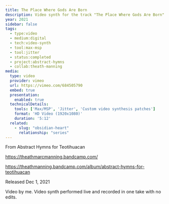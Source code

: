 ```yaml
---
title: The Place Where Gods Are Born
description: Video synth for the track "The Place Where Gods Are Born" by THEATH and Marc Manning.
year: 2021
sidebar: false
tags:
  - type:video
  - medium:digital
  - tech:video-synth
  - tool:max-msp
  - tool:jitter
  - status:completed
  - project:abstract-hymns
  - collab:theath-manning
media:
  type: video
  provider: vimeo
  url: https://vimeo.com/684505790
  embed: true
  presentation:
    enabled: true
  technicalDetails:
    tools: ['Max/MSP', 'Jitter', 'Custom video synthesis patches']
    format: 'HD Video (1920x1080)'
    duration: '5:12'
  related:
    - slug: "obsidian-heart"
      relationship: "series"
---
```


<ClientOnly>
  <WorkbookViewer />
</ClientOnly>

From Abstract Hymns for Teotihuacan

https://theathmarcmanning.bandcamp.com/

https://theathmanning.bandcamp.com/album/abstract-hymns-for-teotihuacan

Released Dec 1, 2021

Video by me. Video synth performed live and recorded in one take with no edits.

<script setup>
import WorkbookViewer from '../.vitepress/theme/components/workbook/WorkbookViewer.vue';
</script>